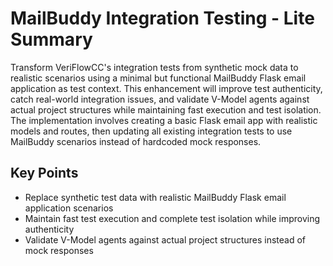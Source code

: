 # MailBuddy Integration Testing - Lite Summary

Transform VeriFlowCC's integration tests from synthetic mock data to realistic scenarios using a minimal but functional MailBuddy Flask email application as test context. This enhancement will improve test authenticity, catch real-world integration issues, and validate V-Model agents against actual project structures while maintaining fast execution and test isolation. The implementation involves creating a basic Flask email app with realistic models and routes, then updating all existing integration tests to use MailBuddy scenarios instead of hardcoded mock responses.

## Key Points
- Replace synthetic test data with realistic MailBuddy Flask email application scenarios
- Maintain fast test execution and complete test isolation while improving authenticity
- Validate V-Model agents against actual project structures instead of mock responses
